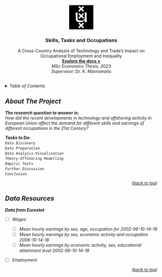 <a name="readme-top"></a>

<!--[![Contributors][contributors-shield]][contributors-url]-->
<!--[![Forks][forks-shield]][forks-url]-->
<!--[![Stargazers][stars-shield]][stars-url]-->
<!--[![Issues][issues-shield]][issues-url]-->
<!--[![MIT License][license-shield]][license-url]-->
<!--[![LinkedIn][linkedin-shield]][linkedin-url]-->

<!-- PROJECT LOGO -->
<br />
<div align="center">
  <a href="https://github.com/github_username/repo_name">
    <img src="Images/Uva_logo.png" alt="Logo" width="80" height="80">
  </a>

<h3 align="center">Skills, Tasks and Occupations</h3>

  <p align="center">
    A Cross-Country Analysis of Technology and Trade’s Impact on Occupational Employment and Inequality
    <br />
    <a href="https://github.com/mehmetcandfx/Technology_Trade_Employment/tree/main/Documents"  target="_blank"><strong>Explore the docs »</strong></a>
    <br />
    <i> MSc Economics Thesis, 2023<i>
    <br />
    <i>Supervisor: Dr. K. Mavromatis<i>  
    <br />
    <br />
  </p>
</div>



<!-- TABLE OF CONTENTS -->
<details>
  <summary>Table of Contents</summary>
  <ol>
    <li>
      <a href="#about-the-project">About The Project</a>
    </li>
        <li>
      <a href="#Data Resources">Data Resources</a>
    </li>
  </ol>
</details>



<!-- ABOUT THE PROJECT -->
## About The Project
<b>The research question to answer is:</b><br>
How did the recent developments in technology and offshoring activity in European Union affect the demand for different skills and earnings of different occupations in the 21st Century?

<b>Tasks to Do:</b><br>
`Data Discovery`<br>
`Data Preparation`<br>
`Data Analysis-Visualization`<br>
`Theory-Offshoring Modelling`<br>
`Empiric Tests`<br>
`Further Discussion`<br>
`Conclusion ` 

<p align="right">(<a href="#readme-top">back to top</a>)</p>

## Data Resources
<b>Data from Eurostat</b><br>

- [ ] Wages
    - [ ] Mean hourly earnings by sex, age, occupation for 2002-06-10-14-18
    - [ ] Mean hourly earnings by sex, economic activity and occupation 2006-10-14-18
    - [ ] Mean hourly earnings by economic activity, sex, educational attainment level 2002-06-10-14-18
- [ ] Employment


<p align="right">(<a href="#readme-top">back to top</a>)</p>
